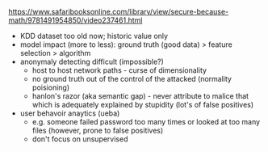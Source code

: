 https://www.safaribooksonline.com/library/view/secure-because-math/9781491954850/video237461.html

- KDD dataset too old now; historic value only
- model impact (more to less): ground truth (good data) > feature selection > algorithm
- anonymaly detecting difficult (impossible?)
    - host to host network paths - curse of dimensionality
    - no ground truth out of the control of the attacked (normality poisioning)
    - hanlon's razor (aka semantic gap) - never attribute to malice that which is adequately explained by stupidity (lot's of false positives)
- user behavoir anaytics (ueba)
    - e.g. someone failed password too many times or looked at too many files (however, prone to false positives)
    - don't focus on unsupervised
    
